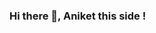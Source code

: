 ### Hi there 👋, Aniket this side !

<!--
**Aniket-x-code/Aniket-x-code** is a ✨ _special_ ✨ repository because its `README.md` (this file) appears on your GitHub profile.

Here are some ideas to get you started:

- 🔭 I’m currently working on Personal portfolio
- 🌱 I’m currently learning Java Script
- 👯 I’m looking to collaborate on Frontend projects !
- 🤔 I’m looking for help with React !
- 😄 Pronouns: He/Him
- ⚡ Fun fact: My spirit animal is PANDA:) !
- Always Keen !
